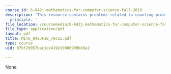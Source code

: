 ```yaml
---
course_id: 6-042j-mathematics-for-computer-science-fall-2010
description: 'This resource contains problems related to counting problems, pigeonhole
  principle. '
file_location: /coursemedia/6-042j-mathematics-for-computer-science-fall-2010/07bf26057bac1ee419e19006909bb9a2_MIT6_042JF10_rec15.pdf
file_type: application/pdf
layout: pdf
title: MIT6_042JF10_rec15.pdf
type: course
uid: 07bf26057bac1ee419e19006909bb9a2

---
```

None